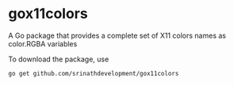 gox11colors
===========

A Go package that provides a complete set of X11 colors names as color.RGBA variables

To download the package, use
```
go get github.com/srinathdevelopment/gox11colors
```
